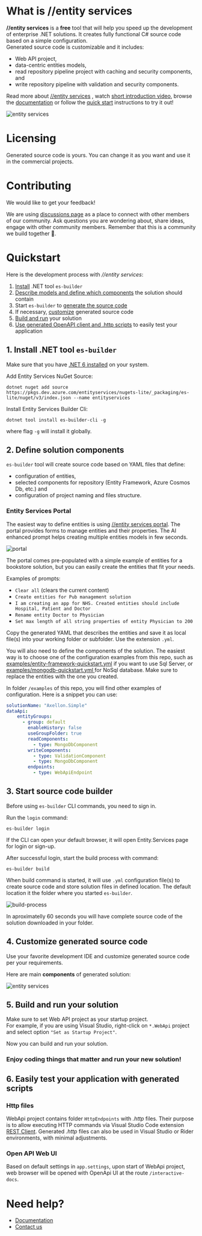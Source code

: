# What is //entity services

**//entity services** is a **free** tool that will help you speed up the development of enterprise .NET solutions.
It creates fully functional C# source code based on a simple configuration.  
Generated source code is customizable and it includes:
 * Web API project,
 * data-centric entities models,
 * read repository pipeline project with caching and security components, and
 * write repository pipeline with validation and security components.

Read more about [//entity services](https://entity.services/solution) , watch [short introduction video](https://youtu.be/ksIUNwSfV5g), browse the [documentation](https://docs.entity.services/overview/) or follow the [quick start](#quickstart) instructions to try it out!

![entity services](img/simple_es_process.png)

# Licensing

Generated source code is yours. You can change it as you want and use it in the commercial projects.

# Contributing

We would like to get your feedback!

We are using [discussions page](https://github.com/axlln/playground-docs/discussions) as a place to connect with other members of our community.
Ask questions you are wondering about, share ideas, engage with other community members.
Remember that this is a community we build together 💪.

# Quickstart

Here is the development process with _//entity services_:

1. [Install](#1-install-net-tool-es-builder) .NET tool `es-builder`
2. [Describe models and define which components](#2-define-solution-components) the solution should contain
3. Start `es-builder` to [generate the source code](#3-start-source-code-builder)
4. If necessary, [customize]() generated source code
5. [Build and run](#5-build-and-run-your-solution) your solution
6. [Use generated OpenAPI client and .http scripts](#6-test-your-application) to easily test your application

## 1. Install .NET tool `es-builder`

Make sure that you have [.NET 6 installed](https://docs.microsoft.com/en-us/dotnet/core/install/) on your system.

Add Entity Services NuGet Source:

```
dotnet nuget add source https://pkgs.dev.azure.com/entityservices/nugets-lite/_packaging/es-lite/nuget/v3/index.json --name entityservices 
```

Install Entity Services Builder Cli:

```
dotnet tool install es-builder-cli -g
```

where flag `-g` will install it globally.

## 2. Define solution components

`es-builder` tool will create source code based on YAML files that define:

* configuration of entities,
* selected components for repository (Entity Framework, Azure Cosmos Db, etc.) and
* configuration of project naming and files structure.

### Entity Services Portal

The easiest way to define entities is using [//entity services portal](https://portal.entity.services).  The portal provides forms to manage entities and their properties.  The AI enhanced prompt helps creating multiple entities models in few seconds.

![portal](img/portal.png)

The portal comes pre-populated with a simple example of entities for a bookstore solution, but you can easily create the entities that fit your needs.

Examples of prompts:

* `Clear all` (clears the current content)
* `Create entities for Pub management solution`
* `I am creating an app for NHS. Created entities should include Hospital, Patient and Doctor`
* `Rename entity Doctor to Physician`
* `Set max length of all string properties of entity Physician to 200`

Copy the generated YAML that describes the entities and save it as local file(s) into your working folder or subfolder.  Use the extension `.yml`.

You will also need to define the components of the solution. The easiest way is to choose one of the configuration examples from this repo, such as [examples/entity-framework-quickstart.yml](examples/3-entity-framework-quickstart.yml) if you want to use Sql Server, or [examples/mongodb-quickstart.yml ](examples/mongodb-quickstart.yml) for NoSql database.  Make sure to replace the entities with the one you created.

In folder `/examples` of this repo, you will find other examples of configuration.  Here is a snippet you can use:

```yml
solutionName: "Axellon.Simple"
dataApi:
    entityGroups:
      - group: default
        enableHistory: false
        useGroupFolder: true
        readComponents:
          - type: MongoDbComponent
        writeComponents:
          - type: ValidationComponent
          - type: MongoDbComponent
        endpoints:
          - type: WebApiEndpoint

```

## 3. Start source code builder

Before using `es-builder` CLI commands, you need to sign in.

Run the `login` command:

```
es-builder login
```

If the CLI can open your default browser, it will open Entity.Services page for login or sign-up.

After successful login, start the build process with command:

```
es-builder build
```

When build command is started, it will use `.yml` configuration file(s) to create source code and store solution files in defined location.  The default location it the folder where you started `es-builder`.

![build-process](img/build.png)

In aproximatelly 60 seconds you will have complete source code of the solution downloaded in your folder.

## 4. Customize generated source code

Use your favorite development IDE and customize generated source code per your requirements.

Here are main **components** of generated solution:

![entity services](img/main-components-of-generated-solution.jpg)

## 5. Build and run your solution

Make sure to set Web API project as your startup project.  
For example, if you are using Visual Studio, right-click on `*.WebApi` project and select option `"Set as Startup Project"`.

Now you can build and run your solution.

### Enjoy coding things that matter and run your new solution!

## 6. Easily test your application with generated scripts

### Http files

WebApi project contains folder `HttpEndpoints` with _.http_ files. Their purpose is to allow executing HTTP commands via Visual Studio Code extension [REST Client](https://marketplace.visualstudio.com/items?itemName=humao.rest-client). Generated _.http_ files can also be used in  Visual Studio or Rider environments, with minimal adjustments.

### Open API Web UI

Based on default settings in `app.settings`, upon start of WebApi project, web browser will be opened with OpenApi UI at the route `/interactive-docs`.

# Need help?

* [Documentation](https://docs.entity.services)
* [Contact us](https://entity.services/#contactAnchor)
